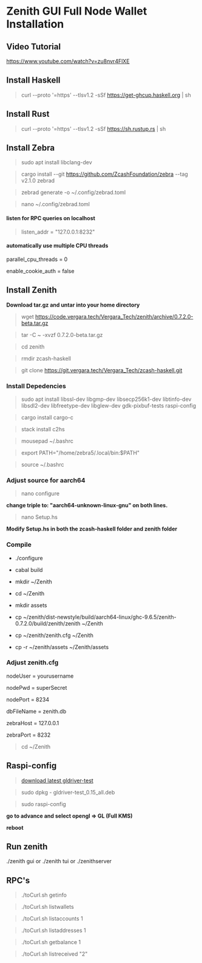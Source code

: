 # Zenith GUI Full Node Wallet Installation  

## Video Tutorial

https://www.youtube.com/watch?v=zu8nvr4FlXE

## Install Haskell

> curl --proto '=https' --tlsv1.2 -sSf https://get-ghcup.haskell.org | sh


## Install Rust

> curl --proto '=https' --tlsv1.2 -sSf https://sh.rustup.rs | sh


## Install Zebra

> sudo apt install libclang-dev

> cargo install --git https://github.com/ZcashFoundation/zebra --tag v2.1.0 zebrad

> zebrad generate -o ~/.config/zebrad.toml

> nano ~/.config/zebrad.toml


#### listen for RPC queries on localhost

> listen_addr = "127.0.0.1:8232"

#### automatically use multiple CPU threads

parallel_cpu_threads = 0

enable_cookie_auth = false

## Install Zenith

**Download tar.gz and untar into your home directory**

> wget https://code.vergara.tech/Vergara_Tech/zenith/archive/0.7.2.0-beta.tar.gz

> tar -C ~ -xvzf 0.7.2.0-beta.tar.gz

> cd zenith

> rmdir zcash-haskell

> git clone https://git.vergara.tech/Vergara_Tech/zcash-haskell.git


### Install Depedencies

> sudo apt install libssl-dev libgmp-dev libsecp256k1-dev libtinfo-dev libsdl2-dev libfreetype-dev libglew-dev gdk-pixbuf-tests raspi-config
  
> cargo install cargo-c

> stack install c2hs

> mousepad ~/.bashrc

> export PATH="/home/zebra5/.local/bin:$PATH"

> source ~/.bashrc


### Adjust source for aarch64

> nano configure

**change triple to: "aarch64-unknown-linux-gnu" on both lines.**

> nano Setup.hs
 
 **Modify Setup.hs in both the zcash-haskell folder and zenith folder**

### Compile 

- ./configure

- cabal build

- mkdir ~/Zenith

- cd ~/Zenith

- mkdir assets  

- cp ~/zenith/dist-newstyle/build/aarch64-linux/ghc-9.6.5/zenith-0.7.2.0/build/zenith/zenith ~/Zenith

- cp ~/zenith/zenith.cfg ~/Zenith

- cp -r ~/zenith/assets ~/Zenith/assets


### Adjust zenith.cfg

nodeUser = yourusername

nodePwd = superSecret

nodePort = 8234

dbFileName = zenith.db

zebraHost = 127.0.0.1

zebraPort = 8232


> cd ~/Zenith

## Raspi-config

> [download latest gldriver-test](https://archive.raspberrypi.org/debian/pool/main/g/gldriver-test/)
  
> sudo dpkg - gldriver-test_0.15_all.deb
  
> sudo raspi-config

  **go to advance and select opengl => GL (Full KMS)**

  **reboot**



## Run zenith

 ./zenith gui
 or
 ./zenith tui
 or
 ./zenithserver

## RPC's

> ./toCurl.sh getinfo

> ./toCurl.sh listwallets

> ./toCurl.sh listaccounts 1

> ./toCurl.sh listaddresses 1

> ./toCurl.sh getbalance 1

> ./toCurl.sh listreceived \"2\"

